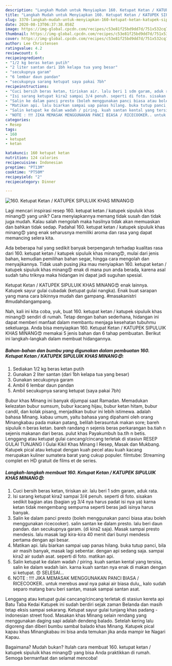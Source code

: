 ```yaml
---
description: "Langkah Mudah untuk Menyiapkan 160. Ketupat Ketan / KATUPEK SIPULUIK KHAS MINANG😍, Sempurna"
title: "Langkah Mudah untuk Menyiapkan 160. Ketupat Ketan / KATUPEK SIPULUIK KHAS MINANG😍, Sempurna"
slug: 3370-langkah-mudah-untuk-menyiapkan-160-ketupat-ketan-katupek-sipuluik-khas-minang-sempurna
date: 2020-08-13T06:37:38.058Z
image: https://img-global.cpcdn.com/recipes/c53e81f25bd9dd7d/751x532cq70/160-ketupat-ketan-katupek-sipuluik-khas-minang😍-foto-resep-utama.jpg
thumbnail: https://img-global.cpcdn.com/recipes/c53e81f25bd9dd7d/751x532cq70/160-ketupat-ketan-katupek-sipuluik-khas-minang😍-foto-resep-utama.jpg
cover: https://img-global.cpcdn.com/recipes/c53e81f25bd9dd7d/751x532cq70/160-ketupat-ketan-katupek-sipuluik-khas-minang😍-foto-resep-utama.jpg
author: Lee Christensen
ratingvalue: 4.2
reviewcount: 6
recipeingredient:
- "1/2 kg beras ketan putih"
- "2 liter santan dari 1bh kelapa tua yang besar"
- "secukupnya garam"
- "6 lembar daun pandan"
- "secukupnya sarang ketupat saya pakai 7bh"
recipeinstructions:
- "Cuci bersih beras ketan, tiriskan air. lalu beri 1 sdm garam, aduk rata."
- "Isi sarang ketupat kira2 sampai 3/4 penuh. seperti di foto. sisakan sedikit bagian atas (bagian yg 3/4 nya harus padat isi nya ya) karna ketan tidak mengembang sempurna seperti beras jadi isinya harus banyak."
- "Salin ke dalam panci presto (boleh menggunakan panci biasa atau boleh menggunakan ricecooker). salin santan ke dalam presto. lalu beri daun pandan. dan secukupnya garam. (di kira2 saja). Masak sampai presto mendesis. lalu masak lagi kira-kira 40 menit dari bunyi mendesis pertama dengan api besar."
- "Matikan api. lalu biarkan sampai uap panas hilang. buka tutup panci, bila air masih banyak, masak lagi sebentar. dengan api sedang saja. sampai kira2 air sudah asat. seperti di foto. matikan api."
- "Salin ketupat ke dalam wadah / piring. kuah santan kental yang tersisa, salin ke dalam wadah lain. karna kuah santan nya enak di makan dengan si ketupat. 😍 SELESAI..."
- "NOTE : ‼️‼️ JIKA MEMASAK MENGGUNAKAN PANCI BIASA / RICECOOKER.. untuk merebus awal nya pakai air biasa dulu,, kalo sudah separo matang baru beri santan, masak sampai santan asat."
categories:
- Resep
tags:
- 160
- ketupat
- ketan

katakunci: 160 ketupat ketan 
nutrition: 124 calories
recipecuisine: Indonesian
preptime: "PT13M"
cooktime: "PT50M"
recipeyield: "2"
recipecategory: Dinner

---
```



![160. Ketupat Ketan / KATUPEK SIPULUIK KHAS MINANG😍](https://img-global.cpcdn.com/recipes/c53e81f25bd9dd7d/751x532cq70/160-ketupat-ketan-katupek-sipuluik-khas-minang😍-foto-resep-utama.jpg)

Lagi mencari inspirasi resep 160. ketupat ketan / katupek sipuluik khas minang😍 yang unik? Cara menyiapkannya memang tidak susah dan tidak juga mudah. Kalau salah mengolah maka hasilnya tidak akan memuaskan dan bahkan tidak sedap. Padahal 160. ketupat ketan / katupek sipuluik khas minang😍 yang enak seharusnya memiliki aroma dan rasa yang dapat memancing selera kita.

Ada beberapa hal yang sedikit banyak berpengaruh terhadap kualitas rasa dari 160. ketupat ketan / katupek sipuluik khas minang😍, mulai dari jenis bahan, kemudian pemilihan bahan segar, hingga cara mengolah dan menyajikannya. Tidak usah pusing jika mau menyiapkan 160. ketupat ketan / katupek sipuluik khas minang😍 enak di mana pun anda berada, karena asal sudah tahu triknya maka hidangan ini dapat jadi suguhan spesial.

Ketupat Ketan / KATUPEK SIPULUIK KHAS MINANG😍 enak lainnya. Katupek sayur gulai cubadak (ketupat gulai nangka). Enak buat sarapan yang mana cara bikinnya mudah dan gampang. #masakanistri #mudahdangampang.


Nah, kali ini kita coba, yuk, buat 160. ketupat ketan / katupek sipuluik khas minang😍 sendiri di rumah. Tetap dengan bahan sederhana, hidangan ini dapat memberi manfaat dalam membantu menjaga kesehatan tubuhmu sekeluarga. Anda bisa menyiapkan 160. Ketupat Ketan / KATUPEK SIPULUIK KHAS MINANG😍 memakai 5 jenis bahan dan 6 tahap pembuatan. Berikut ini langkah-langkah dalam membuat hidangannya.

<!--inarticleads1-->

##### Bahan-bahan dan bumbu yang digunakan dalam pembuatan 160. Ketupat Ketan / KATUPEK SIPULUIK KHAS MINANG😍:

1. Sediakan 1/2 kg beras ketan putih
1. Gunakan 2 liter santan (dari 1bh kelapa tua yang besar)
1. Gunakan secukupnya garam
1. Ambil 6 lembar daun pandan
1. Ambil secukupnya sarang ketupat (saya pakai 7bh)


Bubur khas Minang ini banyak dijumpai saat Ramadan. Memadukan kelezatan bubur sumsum, bubur kacang hijau, bubur ketan hitam, bubur candil, dan kolak pisang, menjadikan bubur ini lebih istimewa. adalah bahasa Minang. kabau umum, yaitu bahasa yang dipahami oleh orang Minangkabau pada makan patang, belilah berasuntuk makan sore; bareh sipuluik n beras ketan. bareh randang n sejenis beras perkarangan ba.tiah n sejenis makanan dari beras. pulut khas Payakumbuh ba.tlh n betis. Lenggang atau ketupat gulai cancang/cincang terletak di stasiun RESEP GULAI TUNJANG I Gulai Kikil Khas Minang I Resep, Masak dan Mukbang. Katupek pical atau ketupat dengan kuah pecel atau kuah kacang merupakan kuliner sumatera barat yang cukup populer. filmtube: Streaming complet en HD gratuit de films et de series. 

<!--inarticleads2-->

##### Langkah-langkah membuat 160. Ketupat Ketan / KATUPEK SIPULUIK KHAS MINANG😍:

1. Cuci bersih beras ketan, tiriskan air. lalu beri 1 sdm garam, aduk rata.
1. Isi sarang ketupat kira2 sampai 3/4 penuh. seperti di foto. sisakan sedikit bagian atas (bagian yg 3/4 nya harus padat isi nya ya) karna ketan tidak mengembang sempurna seperti beras jadi isinya harus banyak.
1. Salin ke dalam panci presto (boleh menggunakan panci biasa atau boleh menggunakan ricecooker). salin santan ke dalam presto. lalu beri daun pandan. dan secukupnya garam. (di kira2 saja). Masak sampai presto mendesis. lalu masak lagi kira-kira 40 menit dari bunyi mendesis pertama dengan api besar.
1. Matikan api. lalu biarkan sampai uap panas hilang. buka tutup panci, bila air masih banyak, masak lagi sebentar. dengan api sedang saja. sampai kira2 air sudah asat. seperti di foto. matikan api.
1. Salin ketupat ke dalam wadah / piring. kuah santan kental yang tersisa, salin ke dalam wadah lain. karna kuah santan nya enak di makan dengan si ketupat. 😍 SELESAI...
1. NOTE : ‼️‼️ JIKA MEMASAK MENGGUNAKAN PANCI BIASA / RICECOOKER.. untuk merebus awal nya pakai air biasa dulu,, kalo sudah separo matang baru beri santan, masak sampai santan asat.


Lenggang atau ketupat gulai cancang/cincang terletak di stasiun kereta api Batu Taba Kedai Katupek ini sudah berdiri sejak zaman Belanda dan masih tetap eksis sampai sekarang. Ketupat sayur gulai tunjang khas padang - indonesian street food. Masakan khas Minang selain rendang yang menggunakan daging sapi adalah dendeng balado. Setelah kering lalu digoreng dan diberi bumbu sambal balado khas Minang. Katupek pical kapau khas Minangkabau ini bisa anda temukan jika anda mampir ke Nagari Kapau. 

Bagaimana? Mudah bukan? Itulah cara membuat 160. ketupat ketan / katupek sipuluik khas minang😍 yang bisa Anda praktikkan di rumah. Semoga bermanfaat dan selamat mencoba!
